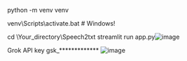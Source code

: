 python -m venv venv

venv\Scripts\activate.bat # Windows!

cd \Your_directory\Speech2txt
streamlit run app.py![image](https://github.com/user-attachments/assets/bacd7a7d-b0b3-4019-9897-0bef4b103013)

Grok API key
gsk_*************
![image](https://github.com/user-attachments/assets/930ccf76-9ffe-431d-b992-0dffc919dbbe)
